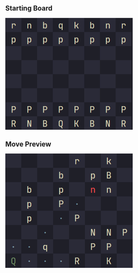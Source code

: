 ## Starting Board

<img alt="starting board" src="./starting_board.png" width=400 />

## Move Preview

<img alt="move preview" src="./move_preview.png" width=400 />
